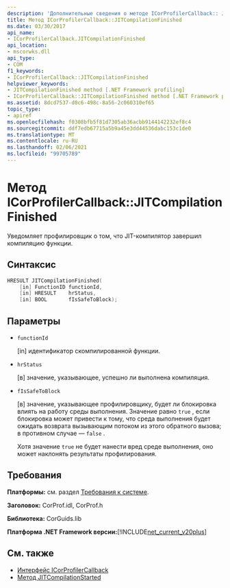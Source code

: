```yaml
---
description: 'Дополнительные сведения о методе ICorProfilerCallback:: JITCompilationFinished'
title: Метод ICorProfilerCallback::JITCompilationFinished
ms.date: 03/30/2017
api_name:
- ICorProfilerCallback.JITCompilationFinished
api_location:
- mscorwks.dll
api_type:
- COM
f1_keywords:
- ICorProfilerCallback::JITCompilationFinished
helpviewer_keywords:
- JITCompilationFinished method [.NET Framework profiling]
- ICorProfilerCallback::JITCompilationFinished method [.NET Framework profiling]
ms.assetid: 8dcd7537-d0c6-498c-8a56-2c060310ef65
topic_type:
- apiref
ms.openlocfilehash: f0308bfb5f81d7305ab36acbb9144142232ef8c4
ms.sourcegitcommit: ddf7edb67715a5b9a45e3dd44536dabc153c1de0
ms.translationtype: MT
ms.contentlocale: ru-RU
ms.lasthandoff: 02/06/2021
ms.locfileid: "99705789"
---
```

# <a name="icorprofilercallbackjitcompilationfinished-method"></a>Метод ICorProfilerCallback::JITCompilationFinished

Уведомляет профилировщик о том, что JIT-компилятор завершил компиляцию функции.  
  
## <a name="syntax"></a>Синтаксис  
  
```cpp  
HRESULT JITCompilationFinished(  
    [in] FunctionID functionId,  
    [in] HRESULT    hrStatus,  
    [in] BOOL       fIsSafeToBlock);  
```  
  
## <a name="parameters"></a>Параметры

- `functionId`

  \[in] идентификатор скомпилированной функции.

- `hrStatus`

  \[в] значение, указывающее, успешно ли выполнена компиляция.

- `fIsSafeToBlock`

  \[в] значение, указывающее профилировщику, будет ли блокировка влиять на работу среды выполнения. Значение равно `true` , если блокировка может привести к тому, что среда выполнения будет ожидать возврата вызывающим потоком из этого обратного вызова; в противном случае — `false` .

  Хотя значение `true` не будет нанести вред среде выполнения, оно может наклонять результаты профилирования.

## <a name="requirements"></a>Требования  

 **Платформы:** см. раздел [Требования к системе](../../get-started/system-requirements.md).  
  
 **Заголовок:** CorProf.idl, CorProf.h  
  
 **Библиотека:** CorGuids.lib  
  
 **Платформа .NET Framework версии:**[!INCLUDE[net_current_v20plus](../../../../includes/net-current-v20plus-md.md)]  
  
## <a name="see-also"></a>См. также

- [Интерфейс ICorProfilerCallback](icorprofilercallback-interface.md)
- [Метод JITCompilationStarted](icorprofilercallback-jitcompilationstarted-method.md)
